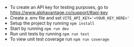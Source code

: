 - To create an API key for testing purposes, go to https://www.alphavantage.co/support/#api-key
- Create a .env file and set `VITE_API_KEY='<YOUR_KEY_HERE>'`
- Setup the project by running `npm install`
- Start by running `npm run dev`
- Run unit tests by running `npm run test`
- To view unit test coverage run `npm run coverage`

